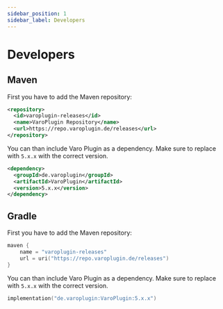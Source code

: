 ```yaml
---
sidebar_position: 1
sidebar_label: Developers
---
```


<!---
    varoplugin-docs
    Copyright (C) 2025 Almighty-Satan

    This program is free software: you can redistribute it and/or modify
    it under the terms of the GNU Affero General Public License as published
    by the Free Software Foundation, either version 3 of the License, or
    (at your option) any later version.

    This program is distributed in the hope that it will be useful,
    but WITHOUT ANY WARRANTY; without even the implied warranty of
    MERCHANTABILITY or FITNESS FOR A PARTICULAR PURPOSE.  See the
    GNU Affero General Public License for more details.

    You should have received a copy of the GNU Affero General Public License
    along with this program.  If not, see <https://www.gnu.org/licenses/>.
--->

# Developers

## Maven
First you have to add the Maven repository:
```xml
<repository>
  <id>varoplugin-releases</id>
  <name>VaroPlugin Repository</name>
  <url>https://repo.varoplugin.de/releases</url>
</repository>
```
You can than include Varo Plugin as a dependency. Make sure to replace with `5.x.x` with the correct version.
```xml
<dependency>
  <groupId>de.varoplugin</groupId>
  <artifactId>VaroPlugin</artifactId>
  <version>5.x.x</version>
</dependency>
```

## Gradle
First you have to add the Maven repository:
```kotlin
maven {
    name = "varoplugin-releases"
    url = uri("https://repo.varoplugin.de/releases")
}
```
You can than include Varo Plugin as a dependency. Make sure to replace with `5.x.x` with the correct version.
```kotlin
implementation("de.varoplugin:VaroPlugin:5.x.x")
```
